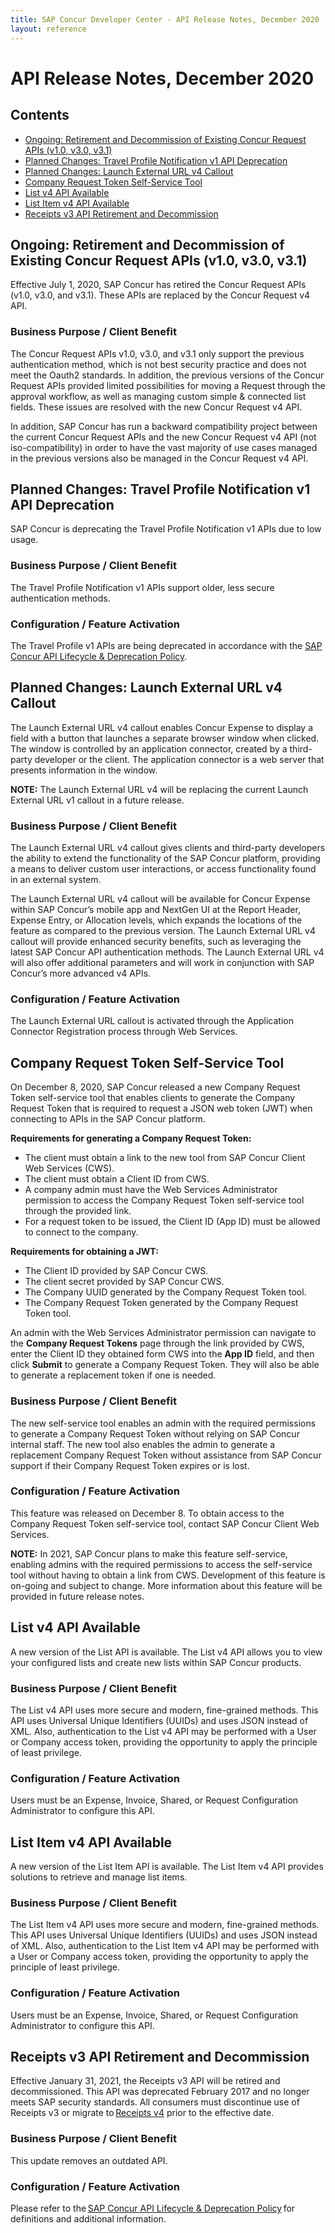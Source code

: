 ```yaml
---
title: SAP Concur Developer Center - API Release Notes, December 2020
layout: reference
---
```

# API Release Notes, December 2020

## Contents

* [Ongoing: Retirement and Decommission of Existing Concur Request APIs (v1.0, v3.0, v3.1)](#ongoing-request-retirement)
* [Planned Changes: Travel Profile Notification v1 API Deprecation](#travel-profile-deprecation)
* [Planned Changes: Launch External URL v4 Callout](#planned-leu-v4)
* [Company Request Token Self-Service Tool](#company-token)
* [List v4 API Available](#list-v4)
* [List Item v4 API Available](#list-item-v4)
* [Receipts v3 API Retirement and Decommission](#receipts-v3-dep)

## <a name="ongoing-request-retirement"></a>Ongoing: Retirement and Decommission of Existing Concur Request APIs (v1.0, v3.0, v3.1)

Effective July 1, 2020, SAP Concur has retired the Concur Request APIs (v1.0, v3.0, and v3.1). These APIs are replaced by the Concur Request v4 API.

### Business Purpose / Client Benefit

The Concur Request APIs v1.0, v3.0, and v3.1 only support the previous authentication method, which is not best security practice and does not meet the Oauth2 standards. In addition, the previous versions of the Concur Request APIs provided limited possibilities for moving a Request through the approval workflow, as well as managing custom simple & connected list fields. These issues are resolved with the new Concur Request v4 API.

In addition, SAP Concur has run a backward compatibility project between the current Concur Request APIs and the new Concur Request v4 API (not iso-compatibility) in order to have the vast majority of use cases managed in the previous versions also be managed in the Concur Request v4 API.

## <a name="travel-profile-deprecation"></a>Planned Changes: Travel Profile Notification v1 API Deprecation

SAP Concur is deprecating the Travel Profile Notification v1 APIs due to low usage.

### Business Purpose / Client Benefit

The Travel Profile Notification v1 APIs support older, less secure authentication methods.

### Configuration / Feature Activation

The Travel Profile v1 APIs are being deprecated in accordance with the [SAP Concur API Lifecycle & Deprecation Policy](https://developer.concur.com/tools-support/deprecation-policy.html).

## <a name="planned-leu-v4"></a>Planned Changes: Launch External URL v4 Callout

The Launch External URL v4 callout enables Concur Expense to display a field with a button that launches a separate browser window when clicked. The window is controlled by an application connector, created by a third-party developer or the client. The application connector is a web server that presents information in the window.

**NOTE:**	The Launch External URL v4 will be replacing the current Launch External URL v1 callout in a future release.

### Business Purpose / Client Benefit

The Launch External URL v4 callout gives clients and third-party developers the ability to extend the functionality of the SAP Concur platform, providing a means to deliver custom user interactions, or access functionality found in an external system.

The Launch External URL v4 callout will be available for Concur Expense within SAP Concur’s mobile app and NextGen UI at the Report Header, Expense Entry, or Allocation levels, which expands the locations of the feature as compared to the previous version. The Launch External URL v4 callout will provide enhanced security benefits, such as leveraging the latest SAP Concur API authentication methods. The Launch External URL v4 will also offer additional parameters and will work in conjunction with SAP Concur’s more advanced v4 APIs.

### Configuration / Feature Activation

The Launch External URL callout is activated through the Application Connector Registration process through Web Services.

## <a name="company-token"></a>Company Request Token Self-Service Tool

On December 8, 2020, SAP Concur released a new Company Request Token self-service tool that enables clients to generate the Company Request Token that is required to request a JSON web token (JWT) when connecting to APIs in the SAP Concur platform.

**Requirements for generating a Company Request Token:**

  * The client must obtain a link to the new tool from SAP Concur Client Web Services (CWS).
  * The client must obtain a Client ID from CWS.
  * A company admin must have the Web Services Administrator permission to access the Company Request Token self-service tool through the provided link.
  * For a request token to be issued, the Client ID (App ID) must be allowed to connect to the company.

**Requirements for obtaining a JWT:**

  * The Client ID provided by SAP Concur CWS.
  * The client secret provided by SAP Concur CWS.
  * The Company UUID generated by the Company Request Token tool.
  * The Company Request Token generated by the Company Request Token tool.

An admin with the Web Services Administrator permission can navigate to the **Company Request Tokens** page through the link provided by CWS, enter the Client ID they obtained form CWS into the **App ID** field, and then click **Submit** to generate a Company Request Token. They will also be able to generate a replacement token if one is needed.

### Business Purpose / Client Benefit

The new self-service tool enables an admin with the required permissions to generate a Company Request Token without relying on SAP Concur internal staff. The new tool also enables the admin to generate a replacement Company Request Token without assistance from SAP Concur support if their Company Request Token expires or is lost.

### Configuration / Feature Activation

This feature was released on December 8. To obtain access to the Company Request Token self-service tool, contact SAP Concur Client Web Services.

**NOTE:**	In 2021, SAP Concur plans to make this feature self-service, enabling admins with the required permissions to access the self-service tool without having to obtain a link from CWS. Development of this feature is on-going and subject to change. More information about this feature will be provided in future release notes.

## <a name="list-v4"></a>List v4 API Available

A new version of the List API is available. The List v4 API allows you to view your configured lists and create new lists within SAP Concur products.

### Business Purpose / Client Benefit

The List v4 API uses more secure and modern, fine-grained methods. This API uses Universal Unique Identifiers (UUIDs) and uses JSON instead of XML. Also, authentication to the List v4 API may be performed with a User or Company access token, providing the opportunity to apply the principle of least privilege.

### Configuration / Feature Activation

Users must be an Expense, Invoice, Shared, or Request Configuration Administrator to configure this API.

## <a name="list-item-v4"></a>List Item v4 API Available

A new version of the List Item API is available. The List Item v4 API provides solutions to retrieve and manage list items.

### Business Purpose / Client Benefit

The List Item v4 API uses more secure and modern, fine-grained methods. This API uses Universal Unique Identifiers (UUIDs) and uses JSON instead of XML. Also, authentication to the List Item v4 API may be performed with a User or Company access token, providing the opportunity to apply the principle of least privilege.

### Configuration / Feature Activation

Users must be an Expense, Invoice, Shared, or Request Configuration Administrator to configure this API.

## <a name="receipts-v3-dep"></a>Receipts v3 API Retirement and Decommission

Effective January 31, 2021, the Receipts v3 API will be retired and decommissioned. This API was deprecated February 2017 and no longer meets SAP security standards. All consumers must discontinue use of Receipts v3 or migrate to [Receipts v4](https://developer.concur.com/api-reference/receipts/get-started.html) prior to the effective date.   

### Business Purpose / Client Benefit

This update removes an outdated API.

### Configuration / Feature Activation

Please refer to the [SAP Concur API Lifecycle & Deprecation Policy](https://developer.concur.com/tools-support/deprecation-policy.html) for definitions and additional information.
